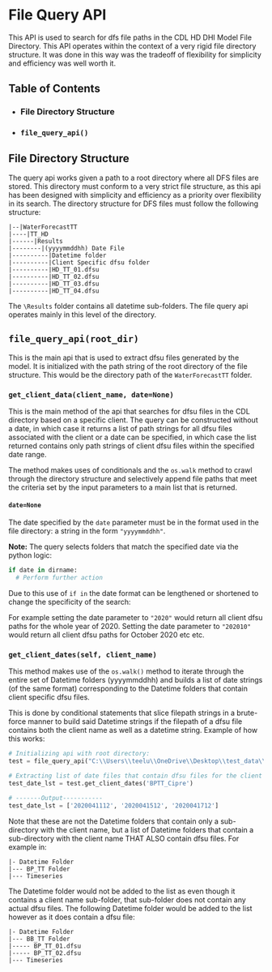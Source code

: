 # File Query API
This API is used to search for dfs file paths in the CDL HD DHI Model File Directory. This API operates within the context of a very rigid file directory structure. It was done in this way was the tradeoff of flexibility for simplicity and efficiency was well worth it.

## Table of Contents
* ### File Directory Structure
* ### `file_query_api()`

## File Directory Structure
The query api works given a path to a root directory where all DFS files are stored. This directory must conform to a very strict file structure, as this api has been designed with simplicity and efficiency as a priority over flexibility in its search. The directory structure for DFS files must follow the following structure:
```
|--|WaterForecastTT
|----|TT_HD
|------|Results
|--------|(yyyymmddhh) Date File
|----------|Datetime folder
|----------|Client Specific dfsu folder
|----------|HD_TT_01.dfsu
|----------|HD_TT_02.dfsu
|----------|HD_TT_03.dfsu
|----------|HD_TT_04.dfsu  
```
The `\Results` folder contains all datetime sub-folders. The file query api operates mainly in this level of the directory.

## `file_query_api(root_dir)`
This is the main api that is used to extract dfsu files generated by the model. It is initialized with the path string of the root directory of the file structure. This would be the directory path of the `WaterForecastTT` folder.

### `get_client_data(client_name, date=None)`
This is the main method of the api that searches for dfsu files in the CDL directory based on a specific client. The query can be constructed without a date, in which case it returns a list of path strings for all dfsu files associated with the client or a date can be specified, in which case the list returned contains only path strings of client dfsu files within the specified date range.

The method makes uses of conditionals and the `os.walk` method to crawl through the directory structure and selectively append file paths that meet the criteria set by the input parameters to a main list that is returned.

#### `date=None`
The date specified by the `date` parameter must be in the format used in the file directory: a string in the form `"yyyymmddhh"`.

**Note:** The query selects folders that match the specified date via the python logic:
```python
if date in dirname:
  # Perform further action
```
Due to this use of `if in` the date format can be lengthened or shortened to change the
specificity of the search:

For example setting the date parameter to `"2020"` would return all client dfsu paths for the whole year of 2020. Setting the date parameter to `"202010"` would return all client dfsu paths for October 2020 etc etc.

### `get_client_dates(self, client_name)`
This method makes use of the `os.walk()` method to iterate through the entire set of Datetime folders (yyyymmddhh) and builds a list of date strings (of the same format) corresponding to the Datetime folders that contain client specific dfsu files.

This is done by conditional statements that slice filepath strings in a brute-force manner to build said Datetime strings if the filepath of a dfsu file contains both the client name as well as a datetime string. Example of how this works:

```python
# Initializing api with root directory:
test = file_query_api("C:\\Users\\teelu\\OneDrive\\Desktop\\test_data\\WaterForecastTT")

# Extracting list of date files that contain dfsu files for the client BP_TT:
test_date_lst = test.get_client_dates('BPTT_Cipre')

# -------Output-----------
test_date_lst = ['2020041112', '2020041512', '2020041712']
```  
Note that these are not the Datetime folders that contain only a sub-directory with the client name, but a list of Datetime folders that contain a sub-directory with the client name THAT ALSO contain dfsu files. For example in:
```
|- Datetime Folder
|--- BP_TT Folder
|--- Timeseries
```
The Datetime folder would not be added to the list as even though it contains a client name sub-folder, that sub-folder does not contain any actual dfsu files. The following Datetime folder would be added to the list however as it does contain a dfsu file:
```
|- Datetime Folder
|--- BB_TT Folder
|----- BP_TT_01.dfsu
|----- BP_TT_02.dfsu
|--- Timeseries
```
